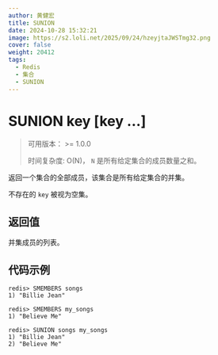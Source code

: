 ```yaml
---
author: 黄健宏
title: SUNION
date: 2024-10-28 15:32:21
image: https://s2.loli.net/2025/09/24/hzeyjtaJWSTmg32.png
cover: false
weight: 20412
tags:
  - Redis
  - 集合
  - SUNION
---
```

# SUNION key [key …]

> 可用版本： >= 1.0.0
> 
> 时间复杂度: O(N)， `N` 是所有给定集合的成员数量之和。

返回一个集合的全部成员，该集合是所有给定集合的并集。

不存在的 `key` 被视为空集。

## 返回值

并集成员的列表。

## 代码示例

```shell
redis> SMEMBERS songs
1) "Billie Jean"

redis> SMEMBERS my_songs
1) "Believe Me"

redis> SUNION songs my_songs
1) "Billie Jean"
2) "Believe Me"
```